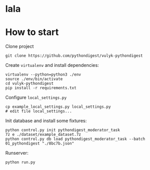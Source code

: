 # lala



# How to start

Clone project

```
git clone https://github.com/pythondigest/vulyk-pythondigest
```

Create `virtualenv` and install dependencies:

```
virtualenv --python=python3 ./env
source ./env/bin/activate
cd vulyk-pythondigest
pip install -r requirements.txt
```


Configure `local_settings.py`

```
cp example_local_settings.py local_settings.py
# edit file local_settings...
```


Init database and install some fixtures:

```
python control.py init pythondigest_moderator_task
7z e ./dataset/example_dataset.7z 
python control.py db load pythondigest_moderator_task --batch 01_pythondigest "./8bc7b.json" 
```



Runserver:

```
python run.py
```
